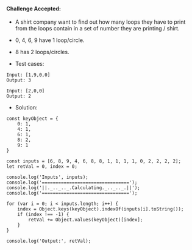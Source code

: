 #### Challenge Accepted:
- A shirt company want to find out how many loops they have to print from the loops contain in a set of number they are printing / shirt.
- 0, 4, 6, 9 have 1 loop/circle.
- 8 has 2 loops/circles.

- Test cases: 
```
Input: [1,9,0,0]
Output: 3

Input: [2,0,0]
Output: 2
``` 
- Solution:

```
const keyObject = {
    0: 1,
    4: 1,
    6: 1,
    8: 2,
    9: 1
}

const inputs = [6, 8, 9, 4, 6, 8, 8, 1, 1, 1, 1, 0, 2, 2, 2, 2];
let retVal = 0, index = 0;

console.log('Inputs', inputs);
console.log('================================');
console.log('||._.._.._.Calculating._.._.._.||');
console.log('================================');

for (var i = 0; i < inputs.length; i++) {
    index = Object.keys(keyObject).indexOf(inputs[i].toString());
    if (index !== -1) {
        retVal += Object.values(keyObject)[index];
    }
}

console.log('Output:', retVal);
```

